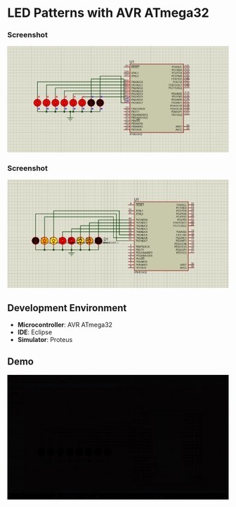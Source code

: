 # LED Patterns with AVR ATmega32


### Screenshot
![Snake Effect](1.png)

### Screenshot
![Inward-Outward Snake Effect](2.png)

## Development Environment

- **Microcontroller**: AVR ATmega32
- **IDE**: Eclipse
- **Simulator**: Proteus

## Demo

![Watch the demo](demo-ezgif.com-video-to-gif-converter.gif)
